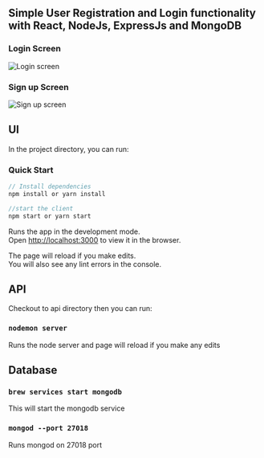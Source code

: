 ## Simple User Registration and Login functionality with React, NodeJs, ExpressJs and MongoDB

### Login Screen
![Login screen](./images/login.png)

### Sign up Screen
![Sign up screen](./images/signup.png)

## UI

In the project directory, you can run:

### Quick Start
```javascript
// Install dependencies
npm install or yarn install

//start the client
npm start or yarn start
```
Runs the app in the development mode.<br>
Open [http://localhost:3000](http://localhost:3000) to view it in the browser.

The page will reload if you make edits.<br>
You will also see any lint errors in the console.


## API

Checkout to api directory then you can run:

### `nodemon server`

Runs the node server and page will reload if you make any edits

## Database

### `brew services start mongodb`

This will start the mongodb service

### `mongod --port 27018`

Runs mongod on 27018 port
